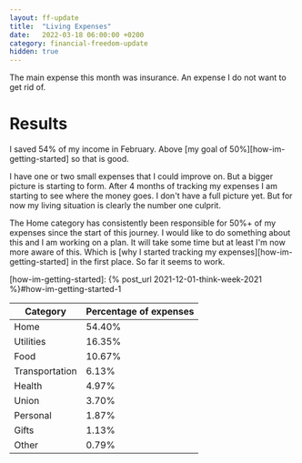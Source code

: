 ```yaml
---
layout: ff-update
title:  "Living Expenses"
date:   2022-03-18 06:00:00 +0200
category: financial-freedom-update
hidden: true
---
```


The main expense this month was insurance. An expense I do not want to get rid of.

<!--more-->

# Results

I saved 54% of my income in February. Above [my goal of 50%][how-im-getting-started] so that is good.

I have one or two small expenses that I could improve on. But a bigger picture is starting to form. After 4 months of tracking my expenses I am starting to see where the money goes. I don't have a full picture yet. But for now my living situation is clearly the number one culprit.

The Home category has consistently been responsible for 50%+ of my expenses since the start of this journey. I would like to do something about this and I am working on a plan. It will take some time but at least I'm now more aware of this. Which is [why I started tracking my expenses][how-im-getting-started] in the first place. So far it seems to work.

[how-im-getting-started]: {% post_url 2021-12-01-think-week-2021 %}#how-im-getting-started-1


| Category       | Percentage of expenses |
|----------------|------------------------|
| Home           | 54.40%                 |
| Utilities      | 16.35%                 |
| Food           | 10.67%                 |
| Transportation | 6.13%                  |
| Health         | 4.97%                  |
| Union          | 3.70%                  |
| Personal       | 1.87%                  |
| Gifts          | 1.13%                  |
| Other          | 0.79%                  |